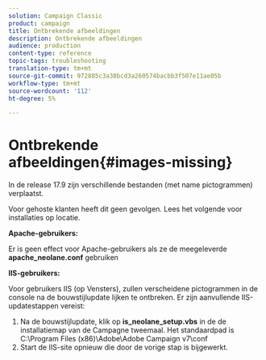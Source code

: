 ```yaml
---
solution: Campaign Classic
product: campaign
title: Ontbrekende afbeeldingen
description: Ontbrekende afbeeldingen
audience: production
content-type: reference
topic-tags: troubleshooting
translation-type: tm+mt
source-git-commit: 972885c3a38bcd3a260574bacbb3f507e11ae05b
workflow-type: tm+mt
source-wordcount: '112'
ht-degree: 5%

---
```



# Ontbrekende afbeeldingen{#images-missing}

In de release 17.9 zijn verschillende bestanden (met name pictogrammen) verplaatst.

Voor gehoste klanten heeft dit geen gevolgen. Lees het volgende voor installaties op locatie.

**Apache-gebruikers:**

Er is geen effect voor Apache-gebruikers als ze de meegeleverde **apache_neolane.conf** gebruiken

**IIS-gebruikers:**

Voor gebruikers IIS (op Vensters), zullen verscheidene pictogrammen in de console na de bouwstijlupdate lijken te ontbreken. Er zijn aanvullende IIS-updatestappen vereist:

1. Na de bouwstijlupdate, klik op **is_neolane_setup.vbs** in de de installatiemap van de Campagne tweemaal. Het standaardpad is C:\Program Files (x86)\Adobe\Adobe Campaign v7\conf
1. Start de IIS-site opnieuw die door de vorige stap is bijgewerkt.

